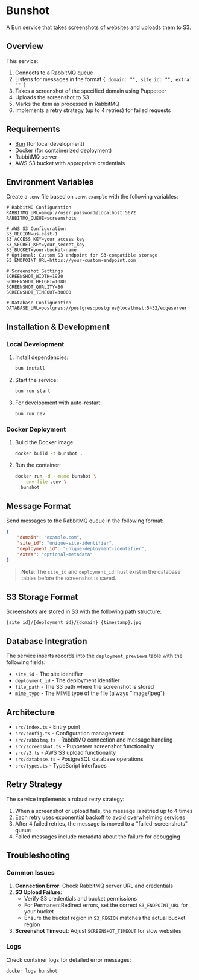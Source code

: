 # Bunshot

A Bun service that takes screenshots of websites and uploads them to S3.

## Overview

This service:

1. Connects to a RabbitMQ queue
2. Listens for messages in the format `{ domain: "", site_id: "", extra: "" }`
3. Takes a screenshot of the specified domain using Puppeteer
4. Uploads the screenshot to S3
5. Marks the item as processed in RabbitMQ
6. Implements a retry strategy (up to 4 retries) for failed requests

## Requirements

-   [Bun](https://bun.sh/) (for local development)
-   Docker (for containerized deployment)
-   RabbitMQ server
-   AWS S3 bucket with appropriate credentials

## Environment Variables

Create a `.env` file based on `.env.example` with the following variables:

```
# RabbitMQ Configuration
RABBITMQ_URL=amqp://user:password@localhost:5672
RABBITMQ_QUEUE=screenshots

# AWS S3 Configuration
S3_REGION=us-east-1
S3_ACCESS_KEY=your_access_key
S3_SECRET_KEY=your_secret_key
S3_BUCKET=your-bucket-name
# Optional: Custom S3 endpoint for S3-compatible storage
S3_ENDPOINT_URL=https://your-custom-endpoint.com

# Screenshot Settings
SCREENSHOT_WIDTH=1920
SCREENSHOT_HEIGHT=1080
SCREENSHOT_QUALITY=80
SCREENSHOT_TIMEOUT=30000

# Database Configuration
DATABASE_URL=postgres://postgres:postgres@localhost:5432/edgeserver
```

## Installation & Development

### Local Development

1. Install dependencies:

    ```bash
    bun install
    ```

2. Start the service:

    ```bash
    bun run start
    ```

3. For development with auto-restart:
    ```bash
    bun run dev
    ```

### Docker Deployment

1. Build the Docker image:

    ```bash
    docker build -t bunshot .
    ```

2. Run the container:
    ```bash
    docker run -d --name bunshot \
      --env-file .env \
      bunshot
    ```

## Message Format

Send messages to the RabbitMQ queue in the following format:

```json
{
    "domain": "example.com",
    "site_id": "unique-site-identifier",
    "deployment_id": "unique-deployment-identifier",
    "extra": "optional-metadata"
}
```

> **Note**: The `site_id` and `deployment_id` must exist in the database tables before the screenshot is saved.

## S3 Storage Format

Screenshots are stored in S3 with the following path structure:

```
{site_id}/{deployment_id}/{domain}_{timestamp}.jpg
```

## Database Integration

The service inserts records into the `deployment_previews` table with the following fields:
- `site_id` - The site identifier
- `deployment_id` - The deployment identifier
- `file_path` - The S3 path where the screenshot is stored
- `mime_type` - The MIME type of the file (always "image/jpeg")

## Architecture

-   `src/index.ts` - Entry point
-   `src/config.ts` - Configuration management
-   `src/rabbitmq.ts` - RabbitMQ connection and message handling
-   `src/screenshot.ts` - Puppeteer screenshot functionality
-   `src/s3.ts` - AWS S3 upload functionality
-   `src/database.ts` - PostgreSQL database operations
-   `src/types.ts` - TypeScript interfaces

## Retry Strategy

The service implements a robust retry strategy:

1. When a screenshot or upload fails, the message is retried up to 4 times
2. Each retry uses exponential backoff to avoid overwhelming services
3. After 4 failed retries, the message is moved to a "failed-screenshots" queue
4. Failed messages include metadata about the failure for debugging

## Troubleshooting

### Common Issues

1. **Connection Error**: Check RabbitMQ server URL and credentials
2. **S3 Upload Failure**:
    - Verify S3 credentials and bucket permissions
    - For PermanentRedirect errors, set the correct `S3_ENDPOINT_URL` for your bucket
    - Ensure the bucket region in `S3_REGION` matches the actual bucket region
3. **Screenshot Timeout**: Adjust `SCREENSHOT_TIMEOUT` for slow websites

### Logs

Check container logs for detailed error messages:

```bash
docker logs bunshot
```
